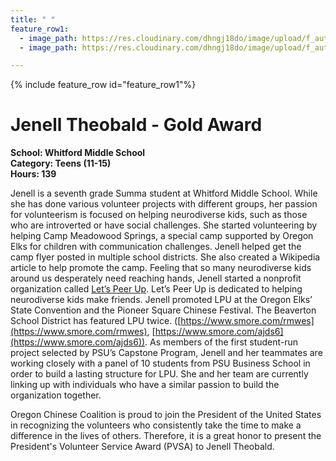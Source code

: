```yaml
---
title: " "
feature_row1:
  - image_path: https://res.cloudinary.com/dhngj18do/image/upload/f_auto,q_auto/v1/images/pvsa/2019_jenell
  - image_path: https://res.cloudinary.com/dhngj18do/image/upload/f_auto,q_auto/v1/images/activities/year_2019

---
```


{% include feature_row id="feature_row1"%}

# Jenell Theobald - Gold Award

**School: Whitford Middle School**  
**Category: Teens (11-15)**  
**Hours: 139**  

Jenell is a seventh grade Summa student at Whitford Middle School. While she has done various volunteer projects with different groups, her passion for volunteerism is focused on helping neurodiverse kids, such as those who are introverted or have social challenges. She started volunteering by helping Camp Meadowood Springs, a special camp supported by Oregon Elks for children with communication challenges. Jenell helped get the camp flyer posted in multiple school districts. She also created a Wikipedia article to help promote the camp. Feeling that so many neurodiverse kids around us desperately need reaching hands, Jenell started a nonprofit organization called [Let’s Peer Up](https://www.letspeerup.org/). Let’s Peer Up is dedicated to helping neurodiverse kids make friends. Jenell promoted LPU at the Oregon Elks’ State Convention and the Pioneer Square Chinese Festival. The Beaverton School District has featured LPU twice. ([https://www.smore.com/rmwes](https://www.smore.com/rmwes), [https://www.smore.com/ajds6](https://www.smore.com/ajds6)). As members of the first student-run project selected by PSU’s Capstone Program, Jenell and her teammates are working closely with a panel of 10 students from PSU Business School in order to build a lasting structure for LPU. She and her team are currently linking up with individuals who have a similar passion to build the organization together.

Oregon Chinese Coalition is proud to join the President of the United States in recognizing the volunteers who consistently take the time to make a difference in the lives of others. Therefore, it is a great honor to present the President's Volunteer Service Award (PVSA) to Jenell Theobald.

